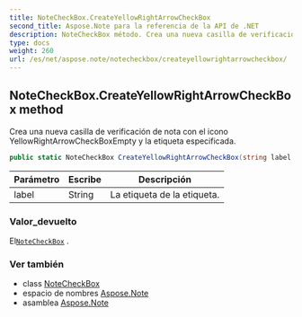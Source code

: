 ```yaml
---
title: NoteCheckBox.CreateYellowRightArrowCheckBox
second_title: Aspose.Note para la referencia de la API de .NET
description: NoteCheckBox método. Crea una nueva casilla de verificación de nota con el icono YellowRightArrowCheckBoxEmpty y la etiqueta especificada.
type: docs
weight: 260
url: /es/net/aspose.note/notecheckbox/createyellowrightarrowcheckbox/
---
```

## NoteCheckBox.CreateYellowRightArrowCheckBox method

Crea una nueva casilla de verificación de nota con el icono YellowRightArrowCheckBoxEmpty y la etiqueta especificada.

```csharp
public static NoteCheckBox CreateYellowRightArrowCheckBox(string label = "")
```

| Parámetro | Escribe | Descripción |
| --- | --- | --- |
| label | String | La etiqueta de la etiqueta. |

### Valor_devuelto

El[`NoteCheckBox`](../) .

### Ver también

* class [NoteCheckBox](../)
* espacio de nombres [Aspose.Note](../../notecheckbox/)
* asamblea [Aspose.Note](../../../)


